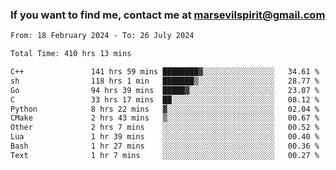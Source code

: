 ### If you want to find me, contact me at marsevilspirit@gmail.com

<!--
**marsevilspirit/marsevilspirit** is a ✨ _special_ ✨ repository because its `README.md` (this file) appears on your GitHub profile.

Here are some ideas to get you started:

- 🔭 I’m currently working on ...
- 🌱 I’m currently learning ...
- 👯 I’m looking to collaborate on ...
- 🤔 I’m looking for help with ...
- 💬 Ask me about ...
- 📫 How to reach me: ...
- 😄 Pronouns: ...
- ⚡ Fun fact: ...
-->
<!--START_SECTION:waka-->

```txt
From: 18 February 2024 - To: 26 July 2024

Total Time: 410 hrs 13 mins

C++               141 hrs 59 mins ████████▓░░░░░░░░░░░░░░░░   34.61 %
sh                118 hrs 1 min   ███████▒░░░░░░░░░░░░░░░░░   28.77 %
Go                94 hrs 39 mins  █████▓░░░░░░░░░░░░░░░░░░░   23.07 %
C                 33 hrs 17 mins  ██░░░░░░░░░░░░░░░░░░░░░░░   08.12 %
Python            8 hrs 22 mins   ▓░░░░░░░░░░░░░░░░░░░░░░░░   02.04 %
CMake             2 hrs 43 mins   ▒░░░░░░░░░░░░░░░░░░░░░░░░   00.67 %
Other             2 hrs 7 mins    ░░░░░░░░░░░░░░░░░░░░░░░░░   00.52 %
Lua               1 hr 39 mins    ░░░░░░░░░░░░░░░░░░░░░░░░░   00.40 %
Bash              1 hr 27 mins    ░░░░░░░░░░░░░░░░░░░░░░░░░   00.36 %
Text              1 hr 7 mins     ░░░░░░░░░░░░░░░░░░░░░░░░░   00.27 %
```

<!--END_SECTION:waka-->
